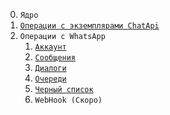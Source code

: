 ﻿0. `Ядро`
1. [`Операции c экземплярами ChatApi`](ChatApi.Instances/README.md)
2. `Операции с WhatsApp`
    1. [`Аккаунт`](WhatsApp/ChatApi.WA.Account/README.md)
    2. [`Сообщения`](WhatsApp/ChatApi.WA.Messages/README.md)
    3. [`Диалоги`](WhatsApp/ChatApi.WA.Dialogs/README.md)
    4. [`Очереди`](WhatsApp/ChatApi.WA.Queues/README.md)
    5. [`Черный список`](WhatsApp/ChatApi.WA.Ban/README.md)
    6. `WebHook (Скоро)`